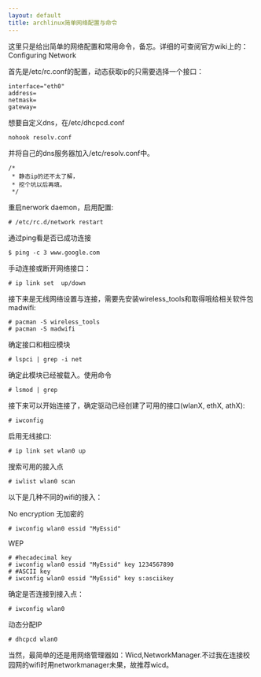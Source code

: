 ```yaml
---
layout: default
title: archlinux简单网络配置与命令
---
```


这里只是给出简单的网络配置和常用命令，备忘。详细的可查阅官方wiki上的：
Configuring Network

首先是/etc/rc.conf的配置，动态获取ip的只需要选择一个接口：

	interface="eth0"
	address=
	netmask=
	gateway=
	

想要自定义dns，在/etc/dhcpcd.conf

	nohook resolv.conf
	

并将自己的dns服务器加入/etc/resolv.conf中。


	/*
	 * 静态ip的还不太了解，
	 * 挖个坑以后再填。
	 */
	

重启nerwork daemon，启用配置:

	# /etc/rc.d/network restart
	

通过ping看是否已成功连接

	$ ping -c 3 www.google.com
	

手动连接或断开网络接口：

	# ip link set  up/down
	

接下来是无线网络设置与连接，需要先安装wireless_tools和取得哦给相关软件包madwifi:

	# pacman -S wireless_tools
	# pacman -S madwifi
	

确定接口和相应模块

	# lspci | grep -i net
	

确定此模块已经被载入。使用命令

	# lsmod | grep 

接下来可以开始连接了，确定驱动已经创建了可用的接口(wlanX, ethX, athX):

	# iwconfig
	

启用无线接口:

	# ip link set wlan0 up
	

搜索可用的接入点

	# iwlist wlan0 scan
	

以下是几种不同的wifi的接入：

No encryption 无加密的

	# iwconfig wlan0 essid "MyEssid"
			

WEP

	# #hecadecimal key
	# iwconfig wlan0 essid "MyEssid" key 1234567890
	# #ASCII key
	# iwconfig wlan0 essid "MyEssid" key s:asciikey
			

确定是否连接到接入点：

	# iwconfig wlan0
	

动态分配IP

	# dhcpcd wlan0
	

当然，最简单的还是用网络管理器如：Wicd,NetworkManager.不过我在连接校园网的wifi时用networkmanager未果，故推荐wicd。